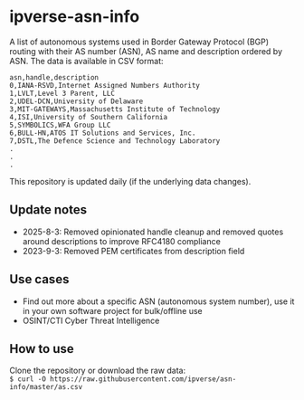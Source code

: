 # ipverse-asn-info

A list of autonomous systems used in Border Gateway Protocol (BGP) routing with their AS number (ASN), AS name and description ordered by ASN. The data is available in CSV format:

```
asn,handle,description
0,IANA-RSVD,Internet Assigned Numbers Authority
1,LVLT,Level 3 Parent, LLC
2,UDEL-DCN,University of Delaware
3,MIT-GATEWAYS,Massachusetts Institute of Technology
4,ISI,University of Southern California
5,SYMBOLICS,WFA Group LLC
6,BULL-HN,ATOS IT Solutions and Services, Inc.
7,DSTL,The Defence Science and Technology Laboratory
.
.
.
```

This repository is updated daily (if the underlying data changes).

## Update notes

- 2025-8-3: Removed opinionated handle cleanup and removed quotes around descriptions to improve RFC4180 compliance
- 2023-9-3: Removed PEM certificates from description field

## Use cases
- Find out more about a specific ASN (autonomous system number), use it in your own software project for bulk/offline use
- OSINT/CTI Cyber Threat Intelligence

## How to use

Clone the repository or download the raw data:  
```$ curl -O https://raw.githubusercontent.com/ipverse/asn-info/master/as.csv```
